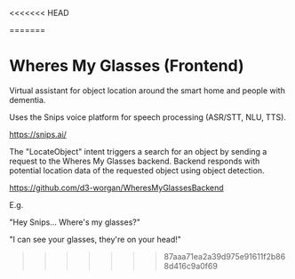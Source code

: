 <<<<<<< HEAD

=======
# Wheres My Glasses (Frontend)
Virtual assistant for object location around the smart home and people with dementia.

Uses the Snips voice platform for speech processing (ASR/STT, NLU, TTS).

https://snips.ai/

The "LocateObject" intent triggers a search for an object by sending a request to the Wheres My Glasses backend. Backend responds with potential location data of the requested object using object detection.

https://github.com/d3-worgan/WheresMyGlassesBackend

E.g.

"Hey Snips... Where's my glasses?"

"I can see your glasses, they're on your head!"
>>>>>>> 87aaa71ea2a39d975e91611f2b868d416c9a0f69
